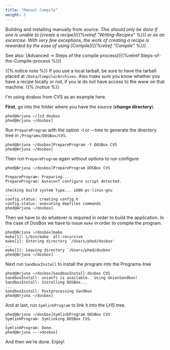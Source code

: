 ```yaml
---
title: "Manual Compile"
weight: 2
---
```



Building and installing manually from source. _This should only be done if one
is unable to [create a recipe]({{%relref "Writing-Recipes" %}}) or as an excercise.
With very few exceptions, the work of creating a recipe is rewarded by the ease
of using [Compile]({{%relref "Compile" %}})._

See also: [Advanced → Steps of the compile process]({{%relref Steps-of-the-Compile-process %}})

{{% notice note %}} If you use a local tarball, be sure to have the tarball
placed at `/Data/Compile/Archives`. Also make sure you know whether you have a
recipe locally or not, if you ie do not have access to the www on that machine.
{{% /notice %}}

I'm using dosbox from CVS as an example here.

**First**, go into the folder where you have the source (**change directory**).

```
phed@Arjuna ~/]cd dosbox
phed@Arjuna ~/dosbox]
```

Run `PrepareProgram` with the option -t or --tree to generate the directory tree
in `/Programs/DOSBox/CVS`.

```
phed@Arjuna ~/dosbox]PrepareProgram -t DOSBox CVS
phed@Arjuna ~/dosbox]
```

Then run `PrepareProgram` again without options to run configure

```
phed@Arjuna ~/dosbox]PrepareProgram DOSBox CVS
```

```
PrepareProgram: Preparing...
PrepareProgram: Autoconf configure script detected.
```

```
checking build system type... i686-pc-linux-gnu
...
config.status: creating config.h
config.status: executing depfiles commands
phed@Arjuna ~/dosbox]
```

Then we have to do whatever is required in order to build the application. In
the case of DosBox we have to issue `make` in order to compile the program.

```
phed@Arjuna ~/dosbox]make
make[1]: L/bin/make  all-recursive
make[1]: Entering directory `/Users/phed/dosbox'
...
make[1]: Leaving directory `/Users/phed/dosbox'
phed@Arjuna ~/dosbox]
```

Next run `SandboxInstall` to install the program into the Programs-tree

```
phed@Arjuna ~/dosbox]SandboxInstall dosbox CVS
SandboxInstall: unionfs is available.  Using UnionSandbox!
SandboxInstall: Installing DOSBox...
...
SandboxInstall: Postprocessing Sandbox
phed@Arjuna ~/dosbox]
```

And at last, run `SymlinkProgram` to link it into the LHS tree.

```
phed@Arjuna ~/dosbox]SymlinkProgram DOSBox CVS
SymlinkProgram: Symlinking DOSBox CVS.
...
SymlinkProgram: Done.
phed@Arjuna ~-->dosbox]
```

And then we're done. Enjoy!
